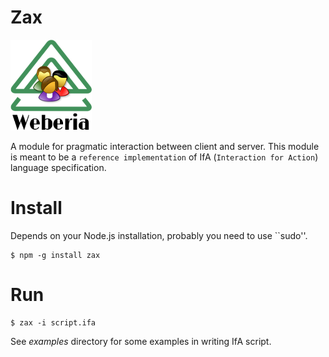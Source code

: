 # Zax

![Zax logo](images/logo-zax.png)

A module for pragmatic interaction between client and server. This module is meant to be a ``reference implementation`` of IfA (``Interaction for Action``) language specification.

# Install

Depends on your Node.js installation, probably you need to use ``sudo''.

```
$ npm -g install zax
```

# Run

```
$ zax -i script.ifa
```

See *examples* directory for some examples in writing IfA script.

